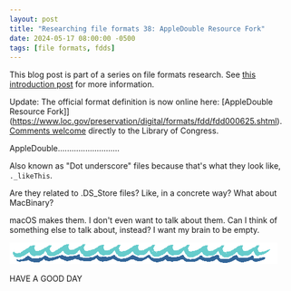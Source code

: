 ```yaml
---
layout: post
title: "Researching file formats 38: AppleDouble Resource Fork"
date: 2024-05-17 08:00:00 -0500
tags: [file formats, fdds]
---
```


This blog post is part of a series on file formats research. See [this introduction post](https://bits.ashleyblewer.com/blog/2023/08/04/researching-file-formats-library-of-congress-sustainability-of-digital-formats/) for more information.

Update: The official format definition is now online here: [AppleDouble Resource Fork]](https://www.loc.gov/preservation/digital/formats/fdd/fdd000625.shtml). [Comments welcome](https://www.loc.gov/preservation/digital/formats/contact_format.shtml) directly to the Library of Congress.

AppleDouble...........................

Also known as "Dot underscore" files because that's what they look like, `._likeThis`.

Are they related to .DS_Store files? Like, in a concrete way? What about MacBinary?

macOS makes them. I don't even want to talk about them. Can I think of something else to talk about, instead? I want my brain to be empty.

![beachy waves](/images/beachywaves.gif)

HAVE A GOOD DAY


